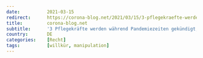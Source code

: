 ```yaml
---
date:          2021-03-15
redirect:      https://corona-blog.net/2021/03/15/3-pflegekraefte-werden-waehrend-pandemiezeiten-gekuendigt-weil-sie-offen-missstaende-ansprechen/
title:         corona-blog.net
subtitle:      '3 Pflegekräfte werden während Pandemiezeiten gekündigt, weil Sie offen Missstände ansprechen'
country:       DE
categories:    [Recht]
tags:          [willkür, manipulation]
---
```

